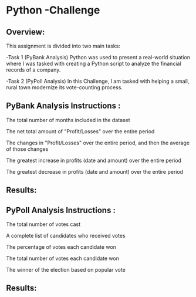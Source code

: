 # Python -Challenge

## Overview:
This assignment is divided into two main tasks:

-Task 1 (PyBank Analysis)
Python was used to present a real-world situation where I was tasked with creating a Python script to analyze the financial records of a company.

-Task 2 (PyPoll Analysis)
In this Challenge, I am tasked with helping a small, rural town modernize its vote-counting process.



## PyBank Analysis Instructions :

The total number of months included in the dataset

The net total amount of "Profit/Losses" over the entire period

The changes in "Profit/Losses" over the entire period, and then the average of those changes

The greatest increase in profits (date and amount) over the entire period

The greatest decrease in profits (date and amount) over the entire period

## Results:




## PyPoll Analysis Instructions :

The total number of votes cast

A complete list of candidates who received votes

The percentage of votes each candidate won

The total number of votes each candidate won

The winner of the election based on popular vote


## Results:


